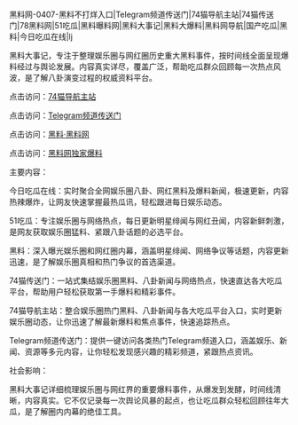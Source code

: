 #
黑料网-0407-黑料不打烊入口|Telegram频道传送门|74猫导航主站|74猫传送门|78黑料网|51吃瓜|黑料曝料网|黑料大事记|黑料大爆料|黑料网导航|国产吃瓜|黑料|今日吃瓜在线|lj

黑料大事记，专注于整理娱乐圈与网红圈历史重大黑料事件，按时间线全面呈现爆料经过与舆论发展。内容真实详尽，覆盖广泛，帮助吃瓜群众回顾每一次热点风波，是了解八卦演变过程的权威资料平台。


点击访问：<a href="https://74mao.com/">74猫导航主站</a>

点击访问：<a href="https://74mao.com/">Telegram频道传送门</a>

点击访问：<a href="https://haef.pages.dev/">黑料·黑料网</a>

点击访问：<a href="https://sdfsh.pages.dev/">黑料网独家爆料</a>


主要内容：

今日吃瓜在线：实时聚合全网娱乐圈八卦、网红黑料及爆料新闻，极速更新，内容热辣爆炸，让网友快速掌握最热瓜讯，轻松跟进每日娱乐动态。

51吃瓜：专注娱乐圈与网络热点，每日更新明星绯闻与网红丑闻，内容新鲜刺激，是网友获取娱乐圈猛料、紧跟八卦话题的必选平台。

黑料：深入曝光娱乐圈和网红圈内幕，涵盖明星绯闻、网络争议等话题，内容更新迅速，是了解娱乐圈真相和热门争议的首选渠道。

74猫传送门：一站式集结娱乐圈黑料、八卦新闻与网络热点，快速直达各大吃瓜平台，帮助用户轻松获取第一手爆料和精彩事件。

74猫导航主站：整合娱乐圈热门黑料、八卦新闻与各大吃瓜平台入口，实时更新娱乐圈动态，让你迅速了解最新爆料和焦点事件，快速追踪热点。

Telegram频道传送门：提供一键访问各类热门Telegram频道入口，涵盖娱乐、新闻、资源等多元内容，让你轻松发现感兴趣的精彩频道，紧跟热点资讯。

社会影响：

黑料大事记详细梳理娱乐圈与网红界的重要爆料事件，从爆发到发酵，时间线清晰，内容真实。它不仅记录每一次舆论风暴的起点，也让吃瓜群众轻松回顾往年大瓜，是了解圈内内幕的绝佳工具。

<span style="display:none;">[Canonical link](https://github.com/Fange3007/354651650 ）</span>
